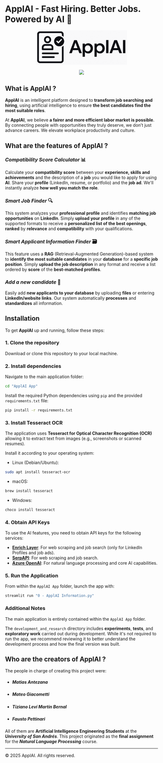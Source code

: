 # **ApplAI - Fast Hiring. Better Jobs. Powered by AI** 🤖

<p align="center">
  <img src="ApplAI App/imgs/logo_og.png", width="300"/>
</p>


<div style='text-align: center;'>
    <img src="data:image/png;base64,{BASE64_STRING}" width="500">
</div>

## What is ApplAI ?

**ApplAI** is an intelligent platform designed to **transform job searching and hiring**, using artificial intelligence to ensure **the best candidates find the most suitable roles**.

At **ApplAI**, we believe **a fairer and more efficient labor market is possible**. By connecting people with opportunities they truly deserve, we don’t just advance careers. We elevate workplace productivity and culture.

## What are the features of ApplAI ?

### ***Compatibility Score Calculator*** 📊

Calculate your **compatibility score** between your **experience, skills and achievements** and the description of a **job** you would like to apply for using **AI**. Share your **profile** (LinkedIn, resume, or portfolio) and the **job ad**. We'll instantly analyze **how well you match the role**.

### ***Smart Job Finder*** 🔍

This system analyzes your **professional profile** and identifies **matching job opportunities** on **LinkedIn**. Simply **upload your profile** in any of the supported formats to receive a **personalized list of the best openings**, **ranked** by **relevance** and **compatibility** with your qualifications.

### ***Smart Applicant Information Finder*** 🗃️

This feature uses a **RAG** (Retrieval-Augmented Generation)-based system to **identify the most suitable candidates** in your **database** for a **specific job position**. Simply **upload the job description** in any format and receive a list ordered by **score** of the **best-matched profiles**.

### ***Add a new candidate*** 💾

Easily add **new applicants to your database** by uploading **files** or entering **LinkedIn/website links**. Our system automatically **processes** and **standardizes** all information.

## Installation

To get **ApplAI** up and running, follow these steps:

### 1. Clone the repository

Download or clone this repository to your local machine.

### 2. Install dependencies

Navigate to the main application folder:

```bash
cd "ApplAI App"
```

Install the required Python dependencies using `pip` and the provided `requirements.txt` file:

```bash
pip install -r requirements.txt
```

### 3. Install Tesseract OCR

The application uses **Tesseract for Optical Character Recognition (OCR)** allowing it to extract text from images (e.g., screenshots or scanned resumes).

Install it according to your operating system:

- Linux (Debian/Ubuntu):
```bash
sudo apt install tesseract-ocr
```
- macOS:
```bash
brew install tesseract
```
- Windows:
```bash
choco install tesseract
```

### 4. Obtain API Keys

To use the AI features, you need to obtain API keys for the following services:

- [**Enrich Layer**](https://enrichlayer.com/): For web scraping and job search (only for LinkedIn Profiles and job ads).
- [**SerpAPI**](https://serpapi.com/): For web scraping and job search.
- [**Azure OpenAI**](https://azure.microsoft.com/es-es/free/students): For natural language processing and core AI capabilities.

### 5. Run the Application

From within the `ApplAI App` folder, launch the app with:
```bash
streamlit run "0 - ApplAI Information.py"
```
### Additional Notes
The main application is entirely contained within the `ApplAI App` folder.

The `development_and_research` directory includes **experiments**, **tests**, and **exploratory work** carried out during development. While it's not required to run the app, we recommend reviewing it to better understand the development process and how the final version was built.

## Who are the creators of ApplAI ?

The people in charge of creating this project were:
- ##### ***Matias Antezana***
- ##### ***Mateo Giacometti*** 
- ##### ***Tiziano Leví Martin Bernal***
- ##### ***Fausto Pettinari***

All of them are **Artificial Intelligence Engineering Students** at the ***University of San Andrés***. This project originated as the **final assignment** for the ***Natural Language Processing*** course.

---

© 2025 ApplAI. All rights reserved.